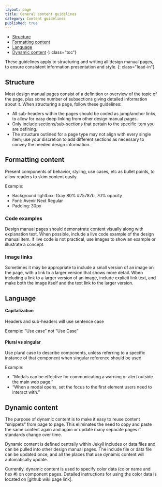 ```yaml
---
layout: page
title: General content guidelines
category: Content guidelines
published: true
---
```


- [Structure](#structure)
- [Formatting content](#formatting)
- [Language](#language)
- [Dynamic content](#dynamic-content)
{: class="toc"}

<div class="content-67 content-first">

These guidelines apply to structuring and writing all design manual pages, to ensure consistent information presentation and style. 
{: class="lead-in"}
</div>

<h2 id="structure">Structure</h2>

<div class="content-67 content-first">

Most design manual pages consist of a definition or overview of the topic of the page, plus some number of subsections giving detailed information about it. When structuring a page, follow these guidelines:

* All sub-headers within the pages should be coded as jump/anchor links, to allow for easy deep linking from other design manual pages.
* Only include sections/sub-sections that pertain to the specific item you are defining.
* The structure outlined for a page type may not align with every single item; use your discretion to add different sections as necessary to convey the needed design information.

</div>

<h2 id="formatting">Formatting content</h2>

<div class="content-67 content-first"> 
Present components of behavior, styling, use cases, etc as bullet points, to allow readers to skim content easily. 

Example: 
* Background lightbox: Gray 80% #75787b, 70% opacity
* Font: Avenir Next Regular
* Padding: 30px

### Code examples

Design manual pages should demonstrate content visually along with explanation text. When possible, include a live code example of the design manual item. If live code is not practical, use images to show an example or illustrate a concept.

### Image links

Sometimes it may be appropriate to include a small version of an image on the page, with a link to a larger version that shows more detail. When including a link to a larger version of an image, include explicit link text, and make both the image itself and the text link to the larger version.

</div>


<h2 id="language">Language</h2>

<div class="content-67 content-first"> 

#### Capitalization
Headers and sub-headers will use sentence case

Example: “Use case” not “Use Case” 

#### Plural vs singular
Use plural case to describe components, unless referring to a specific instance of that component when singular reference should be used

Example: 
* “Modals can be effective for communicating a warning or alert outside the main web page.” 
* “When a modal opens, set the focus to the first element users need to interact with.” 
</div>

<h2 id="dynamic-content">Dynamic content</h2>

<div class="content-67 content-first"> 
The purpose of dynamic content is to make it easy to reuse content “snippets” from page to page. This eliminates the need to copy and paste the same content again and again or update many separate pages if standards change over time. 

Dynamic content is defined centrally within Jekyll includes or data files and can be pulled into other design manual pages. The include file or data file can be updated once, and all the places that use dynamic content will automatically update.

Currently, dynamic content is used to specify color data (color name and hex #) on component pages. Detailed instructions for using the color data is located on [github wiki page link].
</div> 
